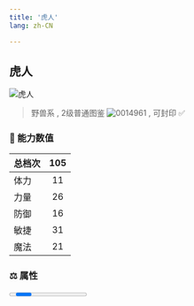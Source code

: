 ```yaml
---
title: '虎人'
lang: zh-CN

---
```



## 虎人

![虎人](https://user-images.githubusercontent.com/78347270/115937668-69804200-a4d3-11eb-88d8-411c3fb1a650.gif) 

> 野兽系 , 2级普通图鉴 ![0014961](https://user-images.githubusercontent.com/78347270/115963859-4ea5e000-a55c-11eb-84e2-5fee99d1fbb6.gif) , 可封印 ✅ 


### 💪 能力数值

| 总档次       | 105            |
| :----------- |:-------------:|
| 体力      | 11   <Stars :number="1" />  |
| 力量      | 26   <Stars :number="2.5" />  |
| 防御      | 16  <Stars :number="1.5" />  | 
| 敏捷      | 31  <Stars :number="3" />  | 
| 魔法      | 21  <Stars :number="2" />   | 


### ⚖️ 属性


<Progress earth :number="3" />

<Progress water :number="0" />

<Progress fire :number="0" />

<Progress wind :number="7" />

### ✨ 技能栏 <Strong>8个</Strong>

- 攻击
- 防御

### 👶 1级出现点

无



